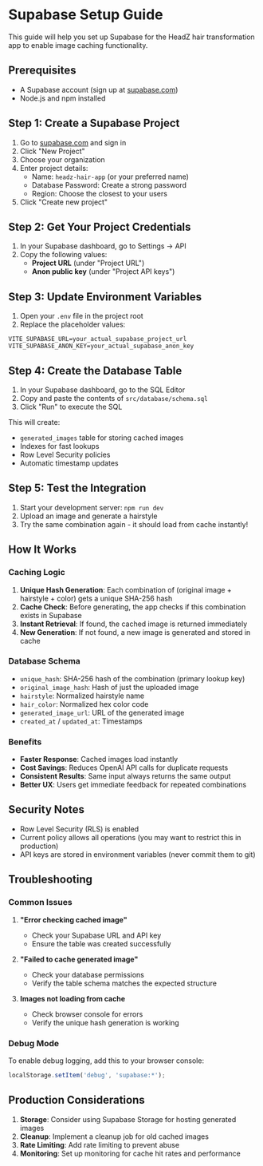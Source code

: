 # Supabase Setup Guide

This guide will help you set up Supabase for the HeadZ hair transformation app to enable image caching functionality.

## Prerequisites

- A Supabase account (sign up at [supabase.com](https://supabase.com))
- Node.js and npm installed

## Step 1: Create a Supabase Project

1. Go to [supabase.com](https://supabase.com) and sign in
2. Click "New Project"
3. Choose your organization
4. Enter project details:
   - Name: `headz-hair-app` (or your preferred name)
   - Database Password: Create a strong password
   - Region: Choose the closest to your users
5. Click "Create new project"

## Step 2: Get Your Project Credentials

1. In your Supabase dashboard, go to Settings → API
2. Copy the following values:
   - **Project URL** (under "Project URL")
   - **Anon public key** (under "Project API keys")

## Step 3: Update Environment Variables

1. Open your `.env` file in the project root
2. Replace the placeholder values:

```env
VITE_SUPABASE_URL=your_actual_supabase_project_url
VITE_SUPABASE_ANON_KEY=your_actual_supabase_anon_key
```

## Step 4: Create the Database Table

1. In your Supabase dashboard, go to the SQL Editor
2. Copy and paste the contents of `src/database/schema.sql`
3. Click "Run" to execute the SQL

This will create:
- `generated_images` table for storing cached images
- Indexes for fast lookups
- Row Level Security policies
- Automatic timestamp updates

## Step 5: Test the Integration

1. Start your development server: `npm run dev`
2. Upload an image and generate a hairstyle
3. Try the same combination again - it should load from cache instantly!

## How It Works

### Caching Logic
1. **Unique Hash Generation**: Each combination of (original image + hairstyle + color) gets a unique SHA-256 hash
2. **Cache Check**: Before generating, the app checks if this combination exists in Supabase
3. **Instant Retrieval**: If found, the cached image is returned immediately
4. **New Generation**: If not found, a new image is generated and stored in cache

### Database Schema
- `unique_hash`: SHA-256 hash of the combination (primary lookup key)
- `original_image_hash`: Hash of just the uploaded image
- `hairstyle`: Normalized hairstyle name
- `hair_color`: Normalized hex color code
- `generated_image_url`: URL of the generated image
- `created_at` / `updated_at`: Timestamps

### Benefits
- **Faster Response**: Cached images load instantly
- **Cost Savings**: Reduces OpenAI API calls for duplicate requests
- **Consistent Results**: Same input always returns the same output
- **Better UX**: Users get immediate feedback for repeated combinations

## Security Notes

- Row Level Security (RLS) is enabled
- Current policy allows all operations (you may want to restrict this in production)
- API keys are stored in environment variables (never commit them to git)

## Troubleshooting

### Common Issues

1. **"Error checking cached image"**
   - Check your Supabase URL and API key
   - Ensure the table was created successfully

2. **"Failed to cache generated image"**
   - Check your database permissions
   - Verify the table schema matches the expected structure

3. **Images not loading from cache**
   - Check browser console for errors
   - Verify the unique hash generation is working

### Debug Mode

To enable debug logging, add this to your browser console:
```javascript
localStorage.setItem('debug', 'supabase:*');
```

## Production Considerations

1. **Storage**: Consider using Supabase Storage for hosting generated images
2. **Cleanup**: Implement a cleanup job for old cached images
3. **Rate Limiting**: Add rate limiting to prevent abuse
4. **Monitoring**: Set up monitoring for cache hit rates and performance
